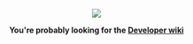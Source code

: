 <div align="center">

![](https://media.tenor.com/TlfAvuz0tLMAAAAC/obi-wan-kenobi-these-are-not-the-droids.gif)

**You're probably looking for the [Developer wiki](https://github.com/devcontainers-contrib/features/wiki)**

</div>

